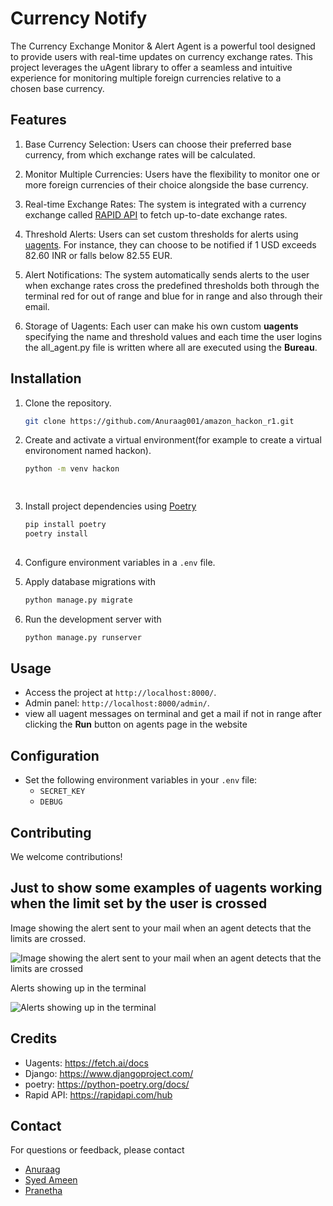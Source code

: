 # Currency Notify

The Currency Exchange Monitor & Alert Agent is a powerful tool designed to provide users with real-time updates on currency exchange rates. This project leverages the uAgent library to offer a seamless and intuitive experience for monitoring multiple foreign currencies relative to a chosen base currency.

## Features
1. Base Currency Selection: Users can choose their preferred base currency, from which exchange rates will be calculated.

2. Monitor Multiple Currencies: Users have the flexibility to monitor one or more foreign currencies of their choice alongside the base currency.

3. Real-time Exchange Rates: The system is integrated with a currency exchange  called  [RAPID API](https://www.example.com) to fetch up-to-date exchange rates.

4. Threshold Alerts: Users can set custom thresholds for alerts using [uagents](https://github.com/fetchai/uAgents).  For instance, they can choose to be notified if 1 USD exceeds 82.60 INR or falls below 82.55 EUR.

5. Alert Notifications: The system automatically sends alerts to the user when exchange rates cross the predefined thresholds both through the terminal red for out of range and blue for in range and also through their email.

6. Storage of Uagents: Each user can make his own custom **uagents** specifying the name and threshold values and each time the user logins the all_agent.py file is written where all are executed using the **Bureau**.
## Installation

1. Clone the repository.
    ```bash
    git clone https://github.com/Anuraag001/amazon_hackon_r1.git


3. Create and activate a virtual environment(for example to create a virtual environoment named hackon).
   ```bash
   python -m venv hackon
   
  
4. Install project dependencies using [Poetry](https://python-poetry.org/docs/)
   ```bash
   pip install poetry
   poetry install
  
   
5. Configure environment variables in a `.env` file.
   
6. Apply database migrations with
   ```bash
   python manage.py migrate

   
7. Run the development server with
   ```bash
   python manage.py runserver


## Usage

- Access the project at `http://localhost:8000/`.
- Admin panel: `http://localhost:8000/admin/`.
- view all uagent messages on terminal and get a mail if not in range after clicking the **Run** button on agents page in the website

## Configuration

- Set the following environment variables in your `.env` file:
  - `SECRET_KEY`
  - `DEBUG`

## Contributing

We welcome contributions! 

## Just to show some examples of uagents working when the limit set by the user is crossed

Image showing the alert sent to your mail when an agent detects that the limits are crossed.

![Image showing the alert sent to your mail when an agent detects that the limits are crossed](./currency_alert/Main/static/img/scr1.png)



Alerts showing up in the terminal

![Alerts showing up in the terminal](./currency_alert/Main/static/img/sc2.png)




## Credits

- Uagents: https://fetch.ai/docs
- Django: https://www.djangoproject.com/
- poetry: https://python-poetry.org/docs/
- Rapid API: https://rapidapi.com/hub

## Contact

For questions or feedback, please contact 
- [Anuraag](mailto:anuraagbv1@gmail.com)
- [Syed Ameen](mailto:bangaloreameen@gmail.com)
- [Pranetha](mailto:pranethacoding@gmail.com)
